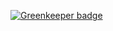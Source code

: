 

[![Greenkeeper badge](https://badges.greenkeeper.io/BarbarConan/ng-bvbylogin.svg)](https://greenkeeper.io/)